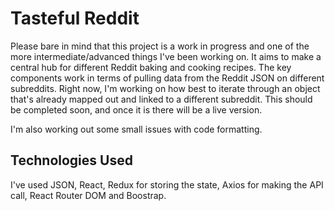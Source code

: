 # Tasteful Reddit

Please bare in mind that this project is a work in progress and one of the more intermediate/advanced things I've been working on. It aims to make a central hub for different Reddit baking and cooking recipes. The key components work in terms of pulling data from the Reddit JSON on different subreddits. Right now, I'm working on how best to iterate through an object that's already mapped out and linked to a different subreddit. This should be completed soon, and once it is there will be a live version.

I'm also working out some small issues with code formatting.

## Technologies Used

I've used JSON, React, Redux for storing the state, Axios for making the API call, React Router DOM and Boostrap. 


